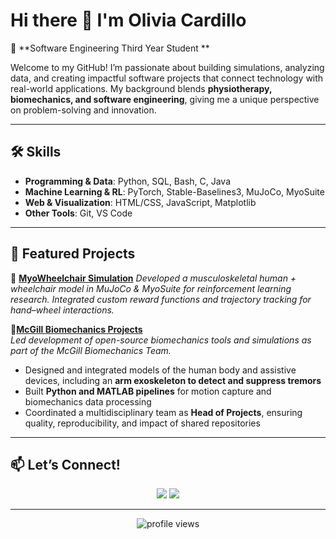 # Hi there 👋 I'm Olivia Cardillo  

🎯 **Software Engineering Third Year Student **  

Welcome to my GitHub! I’m passionate about building simulations, analyzing data, and creating impactful software projects that connect technology with real-world applications. My background blends **physiotherapy, biomechanics, and software engineering**, giving me a unique perspective on problem-solving and innovation.  

---

## 🛠️ Skills  

- **Programming & Data**: Python, SQL, Bash, C, Java  
- **Machine Learning & RL**: PyTorch, Stable-Baselines3, MuJoCo, MyoSuite  
- **Web & Visualization**: HTML/CSS, JavaScript, Matplotlib  
- **Other Tools**: Git, VS Code

---

## 🌟 Featured Projects  

🔹 [**MyoWheelchair Simulation**](https://github.com/olibreadstick/myosuite)
*Developed a musculoskeletal human + wheelchair model in MuJoCo & MyoSuite for reinforcement learning research. Integrated custom reward functions and trajectory tracking for hand–wheel interactions.*   


🔹[**McGill Biomechanics Projects**](https://github.com/McGill-Biomechanics)  
*Led development of open-source biomechanics tools and simulations as part of the McGill Biomechanics Team.*  
- Designed and integrated models of the human body and assistive devices, including an **arm exoskeleton to detect and suppress tremors**  
- Built **Python and MATLAB pipelines** for motion capture and biomechanics data processing  
- Coordinated a multidisciplinary team as **Head of Projects**, ensuring quality, reproducibility, and impact of shared repositories  



---


## 📫 Let’s Connect!  

<p align="center">
  <a href="https://www.linkedin.com/in/olivia-cardillo/"><img src="https://img.shields.io/badge/-Olivia%20Cardillo-blue?style=flat&logo=Linkedin&logoColor=white"/></a>
  <a href="mailto:olivia.cardillo@mail.mcgill.ca"><img src="https://img.shields.io/badge/Email-D14836?style=flat&logo=gmail&logoColor=white"/></a>
</p>

---

<p align="center">  
  <img src="https://komarev.com/ghpvc/?username=olibreadstick&color=blue&style=flat-square" alt="profile views"/>  
</p>
